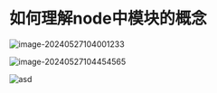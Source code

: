 # 如何理解node中模块的概念

![image-20240527104001233](https://cdn.jsdelivr.net/gh/xuchp/tyopra-pics@main/image-20240527104001233.png)



![image-20240527104454565](https://camo.githubusercontent.com/61612ddb4f26e9d898cb4e085068cace8c084776bf6db1113a0a8007d5708793/68747470733a2f2f67697465652e636f6d2f78756368702f7479706f72612d706963732f7261772f6d61737465722f696d616765732f696d6167652d32303234303532373130343030313233332e706e67)

![asd](https://cdn.jsdelivr.net/gh/xuchp/typora-pics@main/images/image-20240116211130747.png)


